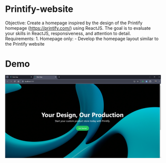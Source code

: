 # Printify-website
Objective: Create a homepage inspired by the design of the Printify homepage (https://printify.com/) using ReactJS. The goal is to evaluate your skills in ReactJS, responsiveness, and attention to detail.  Requirements: 1. Homepage only:    - Develop the homepage layout similar to the Printify website 

# Demo
![image](https://github.com/ramajan-tahashildar/Printify-website/blob/d8f71ca4b13fadfb890b1899ecb7556dc769d098/assets/Demo.png)
